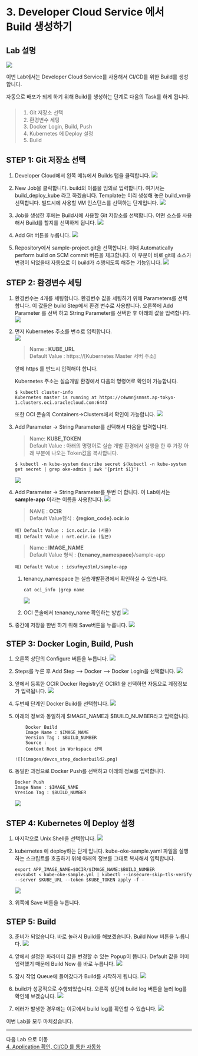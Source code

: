 # 3. Developer Cloud Service 에서 Build 생성하기
## Lab 설명
![](images/scene3.png)

이번 Lab에서는 Developer Cloud Service를 사용해서 CI/CD를 위한 Build를 생성합니다.

자동으로 배포가 되게 하기 위해 Build를 생성하는 단계로 다음의 Task를 하게 됩니다.
###
> 1. Git 저장소 선택
> 2. 환경변수 세팅
> 3. Docker Login, Build, Push
> 4. Kubernetes 에 Deploy 설정
> 5. Build

## **STEP 1**: Git 저장소 선택
1. Developer Cloud에서 왼쪽 메뉴에서 Builds 탭을 클릭합니다.
![](images/devcs_build1.png)

1. New Job을 클릭합니다. build의 이름을 임의로 입력합니다. 여기서는 build_deploy_kube 라고 하겠습니다. Template는 미리 생성해 놓은 build_vm을 선택합니다. 
   빌드시에 사용할 VM 인스턴스를 선택하는 단계입니다.
![](images/devcs_build2.png)


1. Job을 생성한 후에는 Build시에 사용할 Git 저장소를 선택합니다. 어떤 소스를 사용해서 Build를 할지를 선택하게 됩니다.
![](images/devcs_addgit1.png)

1. Add Git 버튼을 누릅니다.
![](images/devcs_addgit2.png)
1. Repository에서 sample-project.git을 선택합니다. 이때 Automatically perform build on SCM commit 버튼을 체크합니다. 이 부분이 바로 git에 소스가 변경이 되었을때 자동으로 이 build가 수행되도록 해주는 기능입니다.
![](images/devcs_addgit3.png)

## **STEP 2**: 환경변수 세팅
1. 환경변수는 4개를 세팅합니다. 환경변수 값을 세팅하기 위해 Parameters를 선택합니다. 이 값들은 build Step에서 환경 변수로 사용합니다.
   오른쪽에 Add Parameter 를 선택 하고 String Parameter를 선택한 후 아래의 값을 입력합니다.
    ![](images/devcs_param1.png)

1. 먼저 Kubernetes 주소를 변수로 입력합니다.   
    ![](images/devcs_param2.png)
    
    > Name : <b>KUBE_URL</b><br>
    > Default Value : https://[Kubernetes Master 서버 주소]
    
    앞에 https 를 반드시 입력해야 합니다.
    
    Kubernetes 주소는 실습개발 환경에서 다음의 명령어로 확인이 가능합니다.
    ```
    $ kubectl cluster-info
    Kubernetes master is running at https://c4wmnjsmnst.ap-tokyo-1.clusters.oci.oraclecloud.com:6443
    ```

    또한 OCI 콘솔의 Containers->Clusters에서 확인이 가능합니다.
    ![](images/devcs_param21.png)
    
1. Add Parameter -> String Parameter를 선택해서 다음을 입력합니다.
    
    > Name: <b>KUBE_TOKEN</b><br>
    > Default Value : 아래의 명령어로 실습 개발 환경에서 실행을 한 후 가장 아래 부분에 나오는 Token값을 복사합니다.
    ```
    $ kubectl -n kube-system describe secret $(kubectl -n kube-system get secret | grep oke-admin | awk '{print $1}')
    ```
    ![](images/devcs_param3.png)

1. Add Parameter -> String Parameter를 두번 더 합니다.
이 Lab에서는 **sample-app** 이라는 이름을 사용합니다.
    ![](images/devcs_param5.png)
    
    > NAME : **OCIR**<br>
    > Default Value형식 : **{region_code}.ocir.io**
      
      ``` 
      예) Default Value : icn.ocir.io (서울)
      예) Default Value : nrt.ocir.io (일본)
      ```

    > Name : <b>IMAGE_NAME</b><br>
    > Default Value 형식 : **{tenancy_namespace}**/sample-app
      
      ``` 
      예) Default Value : idsufmye3lml/sample-app 
      ```

    1) tenancy_namespace 는 실습개발환경에서 확인하실 수 있습니다.
        ```
        cat oci_info |grep name
        ```
        ![](images/tenancy_info.png)

    2) OCI 콘솔에서 tenancy_name 확인하는 방법
        ![](images/oci_tenancy_namespace.gif)
        
1. 중간에 저장을 한번 하기 위해 Save버튼을 누릅니다.
![](images/devcs_param.png)

## **STEP 3**: Docker Login, Build, Push
1. 오른쪽 상단의 Configure 버튼을 누릅니다.
   ![](images/devcs_configure.png)

1. Steps를 누른 후 Add Step --> Docker --> Docker Login을 선택합니다.
    ![](images/devcs_step_dockerlogin1.png)

1. 앞에서 등록한 OCIR Docker Registry인 OCIR1 을 선택하면 자동으로 계정정보가 입력됩니다.
    ![](images/devcs_step_dockerlogin2.png)

1. 두번째 단계인 Docker Build를 선택합니다. 
    ![](images/devcs_step_dockerbuild1.png)

1. 아래의 정보와 동일하게 $IMAGE_NAME과 $BUILD_NUMBER라고 입력합니다.
    ```
        Docker Build
        Image Name : $IMAGE_NAME
        Version Tag : $BUILD_NUMBER
        Source : 
        Context Root in Workspace 선택
    
    ![](images/devcs_step_dockerbuild2.png)    

1. 동일한 과정으로 Docker Push를 선택하고 아래의 정보를 입력합니다. 
    ```
    Docker Push
    Image Name : $IMAGE_NAME
    Vresion Tag : $BUILD_NUMBER
    ```
    ![](images/devcs_step_dockerbuild4.png)

## **STEP 4**: Kubernetes 에 Deploy 설정
1. 마지막으로 Unix Shell을 선택합니다.
   ![](images/devcs_step_shell1.png)

1. kubernetes 에 deploy하는 단계 입니다. kube-oke-sample.yaml 파일을 실행하는 스크립트를 호출하기 위해 아래의 정보를 그대로 복사해서 입력합니다.  
    ```
    export APP_IMAGE_NAME=$OCIR/$IMAGE_NAME:$BUILD_NUMBER
    envsubst < kube-oke-sample.yml | kubectl --insecure-skip-tls-verify --server $KUBE_URL --token $KUBE_TOKEN apply -f -
    ```
    
    ![](images/devcs_build_5.png)
2. 위쪽에 Save 버튼을 누릅니다.

## **STEP 5**: Build
3. 준비가 되었습니다. 바로 눌러서 Build를 해보겠습니다. Build Now 버튼을 누릅니다.
   ![](images/devcs_step_buildnow.png)
4. 앞에서 설정한 파라미터 값을 변경할 수 있는 Popup이 뜹니다. Default 값을 이미 입력했기 때문에 Build Now 를 바로 누릅니다.
    ![](images/devcs_step_buildnow2.png)

5. 잠시 작업 Queue에 들어갔다가 Build를 시작하게 됩니다.
    ![](images/devcs_step_buildnow3.png)

1. build가 성공적으로 수행되었습니다. 오른쪽 상단에 build log 버튼을 눌러 log를 확인해 보겠습니다.
    ![](images/devcs_buildok.png)

1. 에러가 발생한 경우에는 이곳에서 build log를 확인할 수 있습니다. 
    ![](images/devcs_buildlog.png)


이번 Lab을 모두 마치셨습니다.

----
다음 Lab 으로 이동  
[4. Application 확인, CI/CD 를 통한 자동화](./app.md)
